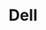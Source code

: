 ---
title: Dell
crosslinks:
- SuggestALaptop
- eGPU
- razer
- techsupport
- Hewlett_Packard
- laptops
- thinkpad
- computing
- SolusProject
- linux
- archlinux
- Windows10
- Fedora
- hardwareswap
- Amd
- apple
- applecirclejerk
- Surface
- nvidia
---